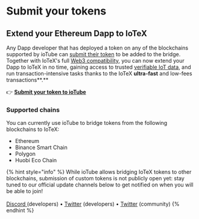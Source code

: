 # Submit your tokens

## Extend your Ethereum Dapp to IoTeX

Any Dapp developer that has deployed a token on any of the blockchains supported by ioTube can [submit their token](https://github.com/iotexproject/ioTube/issues/new/choose) to be added to the bridge. Together with IoTeX's full [Web3 compatibility](../../web3-development/), you can now extend your Dapp to IoTeX in no time, gaining access to trusted [verifiable IoT data](../../verifiable-data/pebble-tracker/), and run transaction-intensive tasks thanks to the IoTeX **ultra-fast** and low-fees transactions**.**

👉 [**Submit your token to ioTube**](https://github.com/iotexproject/ioTube/issues/new?assignees=guo\&labels=Token-Pending-Review\&template=iotube-new-token-submission.md\&title=New+Token+submission)

### **Supported chains**

You can currently use ioTube to bridge tokens from the following blockchains to IoTeX:

* Ethereum
* Binance Smart Chain
* Polygon
* Huobi Eco Chain&#x20;

{% hint style="info" %}
While ioTube allows bridging IoTeX tokens to other blockchains, submission of custom tokens is not publicly open yet: stay tuned to our official update channels below to get notified on when you will be able to join!\
\
[Discord](https://iotex.io/devdiscord)[ ](https://twitter.com/iotex\_dev)(developers) • [Twitter](https://twitter.com/iotex\_dev) (developers) • [Twitter](https://iotex.io/iotex\_io) (community)
{% endhint %}

